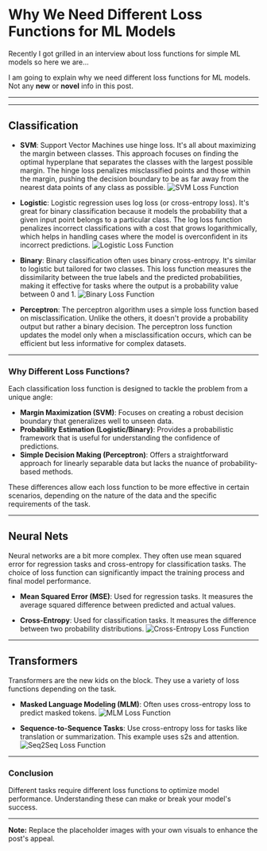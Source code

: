 # Why We Need Different Loss Functions for ML Models

Recently I got grilled in an interview about loss functions for simple ML models so here we are...

I am going to explain why we need different loss functions for ML models. Not any **new** or **novel** info in this post.

---

---

## Classification

- **SVM**: Support Vector Machines use hinge loss. It's all about maximizing the margin between classes. This approach focuses on finding the optimal hyperplane that separates the classes with the largest possible margin. The hinge loss penalizes misclassified points and those within the margin, pushing the decision boundary to be as far away from the nearest data points of any class as possible.
  ![SVM Loss Function](https://i.sstatic.net/hoaGW.png)

- **Logistic**: Logistic regression uses log loss (or cross-entropy loss). It's great for binary classification because it models the probability that a given input point belongs to a particular class. The log loss function penalizes incorrect classifications with a cost that grows logarithmically, which helps in handling cases where the model is overconfident in its incorrect predictions.
  ![Logistic Loss Function](https://media.geeksforgeeks.org/wp-content/uploads/20190620132533/LogLoss.jpg)

- **Binary**: Binary classification often uses binary cross-entropy. It's similar to logistic but tailored for two classes. This loss function measures the dissimilarity between the true labels and the predicted probabilities, making it effective for tasks where the output is a probability value between 0 and 1.
  ![Binary Loss Function](https://arize.com/wp-content/uploads/2022/11/log-loss-1.png)

- **Perceptron**: The perceptron algorithm uses a simple loss function based on misclassification. Unlike the others, it doesn't provide a probability output but rather a binary decision. The perceptron loss function updates the model only when a misclassification occurs, which can be efficient but less informative for complex datasets.

---

### Why Different Loss Functions?

Each classification loss function is designed to tackle the problem from a unique angle:

- **Margin Maximization (SVM)**: Focuses on creating a robust decision boundary that generalizes well to unseen data.
- **Probability Estimation (Logistic/Binary)**: Provides a probabilistic framework that is useful for understanding the confidence of predictions.
- **Simple Decision Making (Perceptron)**: Offers a straightforward approach for linearly separable data but lacks the nuance of probability-based methods.

These differences allow each loss function to be more effective in certain scenarios, depending on the nature of the data and the specific requirements of the task.

---

## Neural Nets

Neural networks are a bit more complex. They often use mean squared error for regression tasks and cross-entropy for classification tasks. The choice of loss function can significantly impact the training process and final model performance.

- **Mean Squared Error (MSE)**: Used for regression tasks. It measures the average squared difference between predicted and actual values.

- **Cross-Entropy**: Used for classification tasks. It measures the difference between two probability distributions.
  ![Cross-Entropy Loss Function](https://framerusercontent.com/images/fre0LAWmNLBuMQjshjEgzhueZWE.webp)

---

## Transformers

Transformers are the new kids on the block. They use a variety of loss functions depending on the task.

- **Masked Language Modeling (MLM)**: Often uses cross-entropy loss to predict masked tokens.
  ![MLM Loss Function](https://miro.medium.com/v2/resize:fit:1400/1*qsDAQWiLhzoK0p9e3fLuZQ.png)

- **Sequence-to-Sequence Tasks**: Use cross-entropy loss for tasks like translation or summarization. This example uses s2s and attention.
  ![Seq2Seq Loss Function](https://lena-voita.github.io/resources/lectures/seq2seq/general/enc_dec_linear_out-min.png)

---

### Conclusion

Different tasks require different loss functions to optimize model performance. Understanding these can make or break your model's success.

---

**Note:** Replace the placeholder images with your own visuals to enhance the post's appeal.
